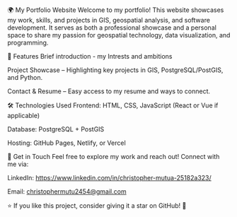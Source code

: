 🌍 My Portfolio Website
Welcome to my portfolio! This website showcases my work, skills, and projects in GIS, geospatial analysis, and software development. It serves as both a professional showcase and a personal space to share my passion for geospatial technology, data visualization, and programming.

🚀 Features
Brief introduction - my Intrests and ambitions

Project Showcase – Highlighting key projects in GIS, PostgreSQL/PostGIS, and Python.

Contact & Resume – Easy access to my resume and ways to connect.

🛠️ Technologies Used
Frontend: HTML, CSS, JavaScript (React or Vue if applicable)

Database: PostgreSQL + PostGIS

Hosting: GitHub Pages, Netlify, or Vercel

📌 Get in Touch
Feel free to explore my work and reach out! Connect with me via:

LinkedIn: https://www.linkedin.com/in/christopher-mutua-25182a323/

Email: christophermutu2454@gmail.com

⭐ If you like this project, consider giving it a star on GitHub! 🚀

